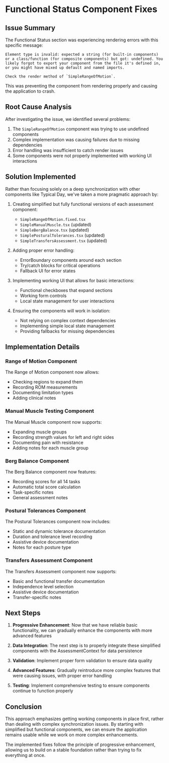 # Functional Status Component Fixes

## Issue Summary

The Functional Status section was experiencing rendering errors with this specific message:

```
Element type is invalid: expected a string (for built-in components) or a class/function (for composite components) but got: undefined. You likely forgot to export your component from the file it's defined in, or you might have mixed up default and named imports.

Check the render method of `SimpleRangeOfMotion`.
```

This was preventing the component from rendering properly and causing the application to crash.

## Root Cause Analysis

After investigating the issue, we identified several problems:

1. The `SimpleRangeOfMotion` component was trying to use undefined components
2. Complex implementation was causing failures due to missing dependencies
3. Error handling was insufficient to catch render issues
4. Some components were not properly implemented with working UI interactions

## Solution Implemented

Rather than focusing solely on a deep synchronization with other components like Typical Day, we've taken a more pragmatic approach by:

1. Creating simplified but fully functional versions of each assessment component:
   - `SimpleRangeOfMotion.fixed.tsx`
   - `SimpleManualMuscle.tsx` (updated)
   - `SimpleBergBalance.tsx` (updated)
   - `SimplePosturalTolerances.tsx` (updated)
   - `SimpleTransfersAssessment.tsx` (updated)

2. Adding proper error handling:
   - ErrorBoundary components around each section
   - Try/catch blocks for critical operations
   - Fallback UI for error states

3. Implementing working UI that allows for basic interactions:
   - Functional checkboxes that expand sections
   - Working form controls
   - Local state management for user interactions

4. Ensuring the components will work in isolation:
   - Not relying on complex context dependencies
   - Implementing simple local state management
   - Providing fallbacks for missing dependencies

## Implementation Details

### Range of Motion Component

The Range of Motion component now allows:
- Checking regions to expand them
- Recording ROM measurements
- Documenting limitation types
- Adding clinical notes

### Manual Muscle Testing Component

The Manual Muscle component now supports:
- Expanding muscle groups
- Recording strength values for left and right sides
- Documenting pain with resistance
- Adding notes for each muscle group

### Berg Balance Component

The Berg Balance component now features:
- Recording scores for all 14 tasks
- Automatic total score calculation
- Task-specific notes
- General assessment notes

### Postural Tolerances Component

The Postural Tolerances component now includes:
- Static and dynamic tolerance documentation
- Duration and tolerance level recording
- Assistive device documentation
- Notes for each posture type

### Transfers Assessment Component

The Transfers Assessment component now supports:
- Basic and functional transfer documentation
- Independence level selection
- Assistive device documentation
- Transfer-specific notes

## Next Steps

1. **Progressive Enhancement**: Now that we have reliable basic functionality, we can gradually enhance the components with more advanced features

2. **Data Integration**: The next step is to properly integrate these simplified components with the AssessmentContext for data persistence

3. **Validation**: Implement proper form validation to ensure data quality

4. **Advanced Features**: Gradually reintroduce more complex features that were causing issues, with proper error handling

5. **Testing**: Implement comprehensive testing to ensure components continue to function properly

## Conclusion

This approach emphasizes getting working components in place first, rather than dealing with complex synchronization issues. By starting with simplified but functional components, we can ensure the application remains usable while we work on more complex enhancements.

The implemented fixes follow the principle of progressive enhancement, allowing us to build on a stable foundation rather than trying to fix everything at once.
